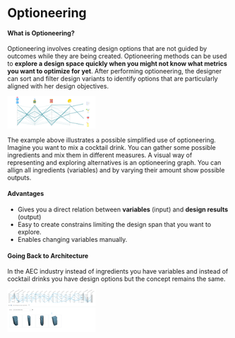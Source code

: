 # Optioneering

#### What is Optioneering?

Optioneering involves creating design options that are not guided by outcomes while they are being created. Optioneering methods can be used to **explore a design space quickly when you might not know what metrics you want to optimize for yet**. After performing optioneering, the designer can sort and filter design variants to identify options that are particularly aligned with her design objectives.

<img src="../assets/deeper/optioneering1.png" style="width:200px;"/>

The example above illustrates a possible simplified use of optioneering. Imagine you want to mix a cocktail drink. You can gather some possible ingredients and mix them in different measures. A visual way of representing and exploring alternatives is an optioneering graph. You can allign all ingredients \(variables\) and by varying their amount show possible outputs. 

#### Advantages

* Gives you a direct relation between **variables** \(input\) and **design results** \(output\)
* Easy to create constrains limiting the design span that you want to explore. 
* Enables changing variables manually. 

#### Going Back to Architecture

In the AEC industry instead of ingredients you have variables and instead of cocktail drinks you have design options but the concept remains the same. 

<img src="../assets/deeper/optioneering2.png" style="width:200px;"/>
